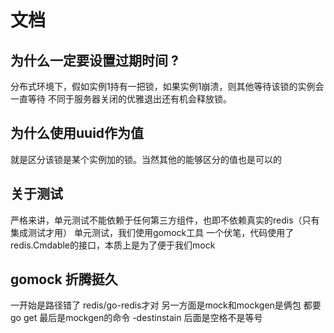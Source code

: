 # 文档
## 为什么一定要设置过期时间 ?
分布式环境下，假如实例1持有一把锁，如果实例1崩溃，则其他等待该锁的实例会一直等待
不同于服务器关闭的优雅退出还有机会释放锁。
## 为什么使用uuid作为值
就是区分该锁是某个实例加的锁。当然其他的能够区分的值也是可以的

## 关于测试
严格来讲，单元测试不能依赖于任何第三方组件，也即不依赖真实的redis（只有集成测试才用）
单元测试，我们使用gomock工具
一个伏笔，代码使用了redis.Cmdable的接口，本质上是为了便于我们mock

## gomock 折腾挺久
一开始是路径错了
redis/go-redis才对
另一方面是mock和mockgen是俩包 都要go get
最后是mockgen的命令 -destinstain 后面是空格不是等号
